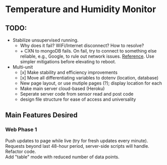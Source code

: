 # Temperature and Humidity Monitor

## TODO:
* Stabilize unsupervised running.
  * Why does it fail? WiFi/Internet disconnect? How to resolve?
  * \+ CXN to mongoDB fails. On fail, try to connect to something else reliable, e.g., Google, to rule out network issues. [Reference](https://paulgalow.com/how-to-check-for-internet-connectivity-node). Use simpler mitigations before elevating to reboot.
* Multi-unit
  * \[x\] Make stability and efficiency improvements
  * \[x\] Move all differentiating variables to dotenv \(location, database\)
  * New page layout, or use mutiple pages \(?\); display location for each
  * Make main server cloud-based (Heroku)
  * Seperate server code from sensor read and post code
  * design file structure for ease of access and universality

## Main Features Desired

### Web Phase 1
Push updates to page while live (try for fresh updates every minute).  
Requests beyond last 48-hour period, server-side scripts will handle.  
Refactor code.  
Add "table" mode with reduced number of data points.  